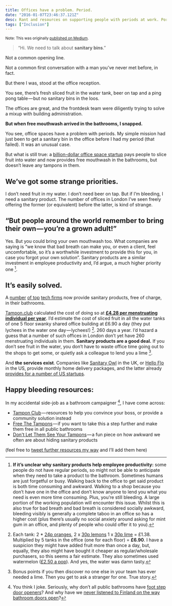 ```yaml
---
title: Offices have a problem. Period.
date: "2016-01-07T23:46:37.121Z"
desc: Rant and resources on supporting people with periods at work. Ported from Medium.
tags: ["Inclusion"]
---
```


<small>Note: This was originally [published on Medium](https://medium.com/@jennyhbren/offices-have-a-problem-period-caede621936).</small>

> “Hi. We need to talk about **sanitary bins**.”

Not a common opening line.

Not a common first conversation with a man you’ve never met before, in fact.

But there I was, stood at the office reception.

You see, there’s fresh sliced fruit in the water tank, beer on tap and a ping pong table — but no sanitary bins in the loos.

The offices are great, and the frontdesk team were diligently trying to solve a mixup with building administration.

**But when free mouthwash arrived in the bathrooms, I snapped.**

You see, office spaces have a problem with periods. My simple mission had just been to get a sanitary bin in the office before I had my period (that failed). It was an unusual case.

But what is still true: a [billion-dollar office space startup](https://www.wework.com/) pays people to slice fruit into water and now provides free mouthwash in the bathrooms, but doesn’t leave any tampons in them.

## We’ve got some strange priorities.

I don’t need fruit in my water. I don’t need beer on tap. But if I’m bleeding, I need a sanitary product. The number of offices in London I’ve seen freely offering the former (or equivalent) before the latter, is kind of strange.

## “But people around the world remember to bring their own — you’re a grown adult!”

Yes. But you could bring your own mouthwash too. What companies are saying is “we know that bad breath can make you, or even a client, feel uncomfortable, so it’s a worthwhile investment to provide this for you, in case you forgot your own solution”. Sanitary products are a similar investment in employee productivity and, I’d argue, a much higher priority one [^1].

## It’s easily solved.

A [number](http://facebook.com) [of top](http://twitter.com) [tech firms](http://google.com) now provide sanitary products, free of charge, in their bathrooms.

[Tampon.club](http://www.tampon.club/) calculated the cost of doing so at [**£4.28 per menstruating individual per year**](http://www.tampon.club/tampon-club-for-folks-who-dont-use-tampons/provide-free-tampons/#how-much-will-it-cost). I’d estimate the cost of sliced fruit in all the water tanks of one 5 floor swanky shared office building at £6.90 a day (they put lychees in the water one day — lychees!) [^2]. 260 days a year. I’d hazard a guess that a number of such offices in London don’t yet have 260 menstruating individuals in them. **Sanitary products are a good deal.** If you don’t see fruit in the water, you don’t have to waste office time going out to the shops to get some, or quietly ask a colleague to lend you a lime [^3].

And **the services exist**. Companies like [Sanitary Owl](https://www.sanitaryowl.com) in the UK, or [Hello Flo](https://helloflo.com/) in the US, provide monthly home delivery packages, and the latter already [provides for a number of US startups](http://mic.com/articles/86819/if-men-had-their-period-would-tampons-in-your-office-be-free).

## Happy bleeding resources:

In my accidental side-job as a bathroom campaigner [^4], I have come across:

*   [Tampon Club](http://www.tampon.club/) — resources to help you convince your boss, or provide a community solution instead
*   [Free The Tampons](http://freethetampons.org/) — if you want to take this a step further and make them free in all public bathrooms
*   [Don't Let Them See Your Tampons](http://www.theatlantic.com/health/archive/2015/06/dont-let-them-see-your-tampons/394376/) — a fun piece on how awkward we often are about hiding sanitary products

(feel free to [tweet further resources my way](http://twitter.com/jennyhbren) and I’ll add them here)


[^1]: **If it’s unclear why sanitary products help employee productivity:** some people do not have regular periods, so might not be able to anticipate when they need to take a product to the bathroom. Sometimes humans are just forgetful or busy. Walking back to the office to get said product is both time consuming and awkward. Walking to a shop because you don’t have one in the office and don’t know anyone to lend you what you need is even more time consuming. Plus, you’re still bleeding. A large portion of the working population will encounter this issue. Whilst this is also true for bad breath and bad breath is considered socially awkward, bleeding visibly is generally a complete taboo in an office so has a higher cost (plus there’s usually no social anxiety around asking for mint gum in an office, and plenty of people who could offer it to you).

[^2]: Each tank: 2 * [24p oranges](http://www.mysupermarket.co.uk/Shopping/FindProducts.aspx?Query=orange), 2 x [30p lemons](http://www.mysupermarket.co.uk/grocery-categories/Lemons_in_Tesco.html) 1 x [30p lime](http://www.mysupermarket.co.uk/Shopping/FindProducts.aspx?Query=lime) = £1.38\. Multiplied by 5 tanks in the office (one for each floor) = **£6.90**. I have a suspicion they might have added fruit more than once a day, but, equally, they also might have bought it cheaper as regular/wholesale purchasers, so this seems a fair estimate. They also sometimes used watermelon ([£2.50 a pop](http://www.mysupermarket.co.uk/tesco-price-comparison/Fruit/Tesco_Watermelon.html)). And yes, the water was damn tasty.

[^3]: Bonus points if you then discover no one else in your team has ever needed a lime. Then you get to ask a stranger for one. True story.

[^4]: You think I joke. Seriously, why don’t all public bathrooms have [foot step door openers](http://www.stepnpull.com/)? And why have we [never listened to Finland on the way bathroom doors open](https://news.ycombinator.com/item?id=5025270)?
